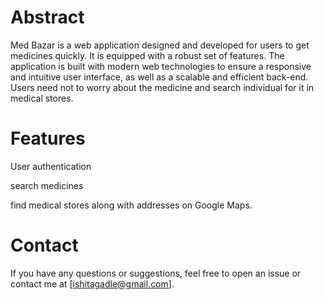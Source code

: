 # Abstract

Med Bazar is a web application designed and developed for users to get medicines quickly. It is equipped with a robust set of features. The application is built with modern web technologies to ensure a responsive and intuitive user interface, as well as a scalable and efficient back-end. Users need not to worry about the medicine and search individual for it in medical stores. 
# Features
User authentication 

search medicines 

find medical stores along with addresses on Google Maps.

# Contact
If you have any questions or suggestions, feel free to open an issue or contact me at [ishitagadle@gmail.com].


